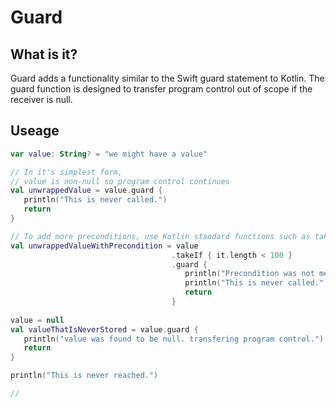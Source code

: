# Guard

## What is it?
Guard adds a functionality similar to the Swift guard statement to Kotlin. 
The guard function is designed to transfer program control out of scope if the receiver is null. 

## Useage
```kotlin
var value: String? = "we might have a value"

// In it's simplest form,
// value is non-null so program control continues
val unwrappedValue = value.guard {
   println("This is never called.")
   return
}

// To add more preconditions, use Kotlin standard functions such as takeIf
val unwrappedValueWithPrecondition = value
                                    .takeIf { it.length < 100 }
                                    .guard {
                                       println("Precondition was not met.")
                                       println("This is never called.")
                                       return
                                    }
                                    
value = null
val valueThatIsNeverStored = value.guard {
   println("value was found to be null. transfering program control.")
   return
}

println("This is never reached.")

// 
```
